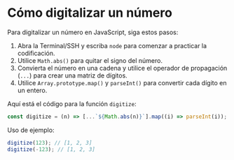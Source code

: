 # Cómo digitalizar un número

Para digitalizar un número en JavaScript, siga estos pasos:

1. Abra la Terminal/SSH y escriba `node` para comenzar a practicar la codificación.
2. Utilice `Math.abs()` para quitar el signo del número.
3. Convierta el número en una cadena y utilice el operador de propagación (`...`) para crear una matriz de dígitos.
4. Utilice `Array.prototype.map()` y `parseInt()` para convertir cada dígito en un entero.

Aquí está el código para la función `digitize`:

```js
const digitize = (n) => [...`${Math.abs(n)}`].map((i) => parseInt(i));
```

Uso de ejemplo:

```js
digitize(123); // [1, 2, 3]
digitize(-123); // [1, 2, 3]
```
